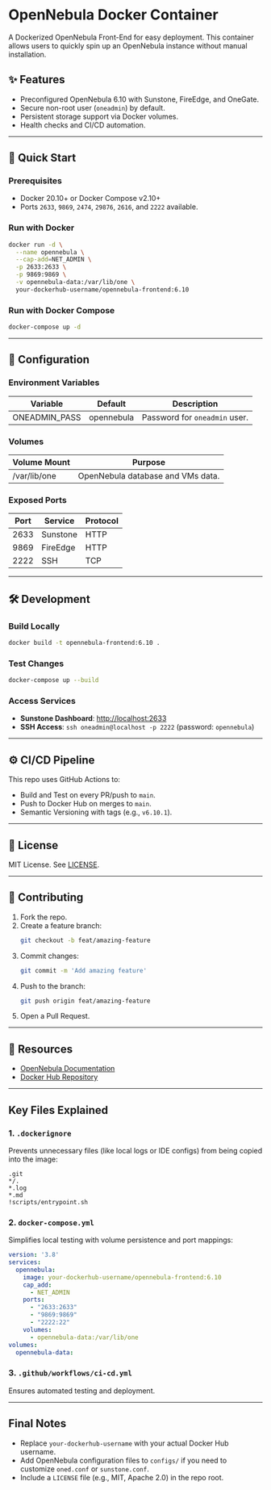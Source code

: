 # OpenNebula Docker Container

A Dockerized OpenNebula Front-End for easy deployment. This container allows users to quickly spin up an OpenNebula instance without manual installation.

## ✨ Features
- Preconfigured OpenNebula 6.10 with Sunstone, FireEdge, and OneGate.
- Secure non-root user (`oneadmin`) by default.
- Persistent storage support via Docker volumes.
- Health checks and CI/CD automation.

---

## 🚀 Quick Start

### Prerequisites
- Docker 20.10+ or Docker Compose v2.10+
- Ports `2633`, `9869`, `2474`, `29876`, `2616`, and `2222` available.

### Run with Docker
```bash
docker run -d \
  --name opennebula \
  --cap-add=NET_ADMIN \
  -p 2633:2633 \
  -p 9869:9869 \
  -v opennebula-data:/var/lib/one \
  your-dockerhub-username/opennebula-frontend:6.10
```

### Run with Docker Compose
```bash
docker-compose up -d
```

---

## 🔧 Configuration

### Environment Variables
| Variable       | Default     | Description                      |
|---------------|------------|----------------------------------|
| ONEADMIN_PASS | opennebula | Password for `oneadmin` user.   |

### Volumes
| Volume Mount   | Purpose                              |
|---------------|--------------------------------------|
| /var/lib/one  | OpenNebula database and VMs data.   |

### Exposed Ports
| Port  | Service  | Protocol |
|-------|---------|----------|
| 2633  | Sunstone | HTTP     |
| 9869  | FireEdge | HTTP     |
| 2222  | SSH      | TCP      |

---

## 🛠 Development

### Build Locally
```bash
docker build -t opennebula-frontend:6.10 .
```

### Test Changes
```bash
docker-compose up --build
```

### Access Services
- **Sunstone Dashboard**: [http://localhost:2633](http://localhost:2633)
- **SSH Access**: `ssh oneadmin@localhost -p 2222` (password: `opennebula`)

---

## ⚙️ CI/CD Pipeline
This repo uses GitHub Actions to:
- Build and Test on every PR/push to `main`.
- Push to Docker Hub on merges to `main`.
- Semantic Versioning with tags (e.g., `v6.10.1`).

---

## 📜 License
MIT License. See [LICENSE](LICENSE).

---

## 🤝 Contributing
1. Fork the repo.
2. Create a feature branch:
   ```bash
   git checkout -b feat/amazing-feature
   ```
3. Commit changes:
   ```bash
   git commit -m 'Add amazing feature'
   ```
4. Push to the branch:
   ```bash
   git push origin feat/amazing-feature
   ```
5. Open a Pull Request.

---

## 🔗 Resources
- [OpenNebula Documentation](https://docs.opennebula.io)
- [Docker Hub Repository](https://hub.docker.com/r/your-dockerhub-username/opennebula-frontend)

---

## **Key Files Explained**

### 1. `.dockerignore`
Prevents unnecessary files (like local logs or IDE configs) from being copied into the image:
```plaintext
.git
*/.
*.log
*.md
!scripts/entrypoint.sh
```

### 2. `docker-compose.yml`
Simplifies local testing with volume persistence and port mappings:
```yaml
version: '3.8'
services:
  opennebula:
    image: your-dockerhub-username/opennebula-frontend:6.10
    cap_add:
      - NET_ADMIN
    ports:
      - "2633:2633"
      - "9869:9869"
      - "2222:22"
    volumes:
      - opennebula-data:/var/lib/one
volumes:
  opennebula-data:
```

### 3. `.github/workflows/ci-cd.yml`
Ensures automated testing and deployment.

---

## Final Notes
- Replace `your-dockerhub-username` with your actual Docker Hub username.
- Add OpenNebula configuration files to `configs/` if you need to customize `oned.conf` or `sunstone.conf`.
- Include a `LICENSE` file (e.g., MIT, Apache 2.0) in the repo root.
